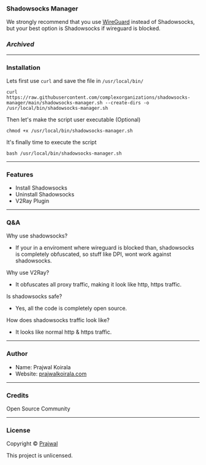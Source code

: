 ### Shadowsocks Manager

We strongly recommend that you use [WireGuard](https://github.com/complexorganizations/wireguard-manager) instead of Shadowsocks, but your best option is Shadowsocks if wireguard is blocked.

### ***Archived***

---
### Installation
Lets first use `curl` and save the file in `/usr/local/bin/`

```
curl https://raw.githubusercontent.com/complexorganizations/shadowsocks-manager/main/shadowsocks-manager.sh --create-dirs -o /usr/local/bin/shadowsocks-manager.sh
```
Then let's make the script user executable (Optional)
```
chmod +x /usr/local/bin/shadowsocks-manager.sh
```
It's finally time to execute the script
```
bash /usr/local/bin/shadowsocks-manager.sh
```

---
### Features
- Install Shadowsocks
- Uninstall Shadowsocks
- V2Ray Plugin

---
### Q&A

Why use shadowsocks?
- If your in a enviroment where wireguard is blocked than, shadowsocks is completely obfuscated, so stuff like DPI, wont work against shadowsocks. 

Why use V2Ray? 
- It obfuscates all proxy traffic, making it look like http, https traffic.

Is shadowsocks safe?
- Yes, all the code is completely open source.

How does shadowsocks traffic look like?
- It looks like normal http & https traffic.

---
### Author

* Name: Prajwal Koirala
* Website: [prajwalkoirala.com](https://www.prajwalkoirala.com)

---	
### Credits
Open Source Community

---
### License
Copyright © [Prajwal](https://github.com/prajwal-koirala)

This project is unlicensed.
